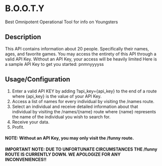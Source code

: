# B.O.O.T.Y

Best Omnipotent Operational Tool for info on Youngsters


## Description

This API contains information about 20 people. Specifically their names, ages, and favorite games. You may access the entirety of this API through a valid API Key. Without an API Key, your access will be heavily limited
Here is a sample API Key to get you started: pnmnyyyyss


## Usage/Configuration

1. Enter a valid API KEY by adding ?api_key={api_key} to the end of a route where {api_key} is the value of your API Key. 
2. Access a list of names for every individual by visiting the /names route. 
3. Select an individual and receive detailed information about that individual by visiting the /names/{name} route where {name} represents the name of the individual you wish to search for.
4. Receive your data.
5. Profit.

#### NOTE: Without an API Key, you may only visit the /funny route. 
#### IMPORTANT NOTE: DUE TO UNFORTUNATE CIRCUMSTANCES THE /funny ROUTE IS CURRENTLY DOWN. WE APOLOGIZE FOR ANY INCONVENIENCES!!
